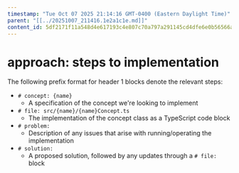 ```yaml
---
timestamp: "Tue Oct 07 2025 21:14:16 GMT-0400 (Eastern Daylight Time)"
parent: "[[../20251007_211416.1e2a1c1e.md]]"
content_id: 5df2171f11a548d4e617193c4e807c70a797a291145cd4dfe6e0b56566a63626
---
```


# approach: steps to implementation

The following prefix format for header 1 blocks denote the relevant steps:

- `# concept: {name}`
  - A specification of the concept we're looking to implement
- `# file: src/{name}/{name}Concept.ts`
  - The implementation of the concept class as a TypeScript code block
- `# problem:`
  - Description of any issues that arise with running/operating the
    implementation
- `# solution:`
  - A proposed solution, followed by any updates through a `# file:` block

